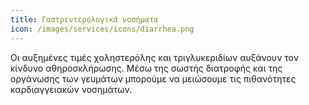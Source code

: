 ```yaml
---
title: Γαστρεντερολογικά νοσήματα
icon: /images/services/icons/diarrhea.png
---
```


Οι αυξημένες τιμές χοληστερόλης και τριγλυκεριδίων αυξάνουν τον κίνδυνο αθηροσκλήρωσης. Μέσω της σωστής διατροφής και της οργάνωσης των γευμάτων μπορούμε να μειώσουμε τις πιθανότητες καρδιαγγειακών νοσημάτων.